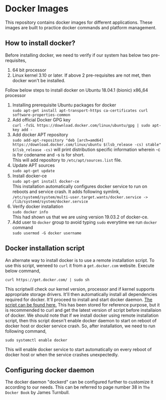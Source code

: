 # Docker Images
This repository contains docker images for different applications. These images are built to practice docker commands and platform management.

## How to install docker?
Before installing docker, we need to verify if our system has below two pre-requisites,
1. 64 bit processor
2. Linux kernel 3.10 or later.
If above 2 pre-requisites are not met, then docker won't be installed.

Follow below steps to install docker on Ubuntu 18.04.1 \(bionic\) x86_64 processor
1. Installing prerequisite Ubuntu packages for docker <br>
   `sudo apt-get install apt-transport-https ca-certificates curl software-properties-common`
2. Add official Docker GPG key <br>
   `curl -fsSL https://download.docker.com/linux/ubuntu/gpg | sudo apt-key add -`
3. Add docker APT repository <br>
   `sudo add-apt-repository "deb [arch=amd64] https://download.docker.com/linux/ubuntu $(lsb_release -cs) stable"` <br>
   `$(lsb_release -cs)` will print distribution specific information wherein -c is for codename and -s is for short. <br>
   This will add repository to `/etc/apt/sources.list` file.
4. Update APT sources <br>
   `sudo apt-get update`
5. Install docker-ce <br>
   `sudo apt-get install docker-ce` <br>
   This installation automatically configures docker service to run on reboots and service crash. It adds following symlink, <br>
   `/etc/systemd/system/multi-user.target.wants/docker.service -> /lib/systemd/system/docker.service`
6. Verify docker installation <br>
   `sudo docker info` <br>
   This had shown us that we are using version 19.03.2 of docker-ce.
7. Add user to `docker` group to avoid typing `sudo` everytime we run `docker` command <br>
   `sudo usermod -G docker username`

## Docker installation script
An alternate way to install docker is to use a remote installation script. To use this script, weneed to `curl` it from a `get.docker.com` website. Execute below command,

`curl https://get.docker.com/ | sudo sh`

This scriptwill check our kernel version, processor and if kernel supports appropriate storage drivers. It'll then automatically install all dependencies required for docker. It'll proceed to install and start docker daemon. [The script can be found here.](./get-docker.sh) This has been stored for reference purpose, but it is recommended to curl and get the latest version of script before installaion of docker. We should note that if we install docker using remote installation script, then this script doesn't enable docker daemon to start on reboot of docker host or docker service crash. So, after installation, we need to run following command,

`sudo systemctl enable docker`

This will enable docker service to start automatically on every reboot of docker host or when the service crashes unexpectedly.

## Configuring docker daemon
The docker daemon "dockerd" can be configured further to customize it according to our needs. This can be referred to page number 38 in `The Docker Book` by James Turnbull.
